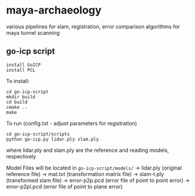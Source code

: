 # maya-archaeology
various pipelines for slam, registration, error comparison algorithms for maya tunnel scanning

## go-icp script
	install GoICP
	install PCL
	
To install:
```
cd go-icp-script
mkdir build
cd build
cmake ..
make
```

To run (config.txt - adjust parameters for registration)
```
cd go-icp-script/scripts
python go-icp.py lidar.ply slam.ply
```
where lidar.ply and slam.ply are the reference and reading models, respectively

Model Files will be located in 
```go-icp-script/models/```
	-> lidar.ply (original reference file)
	-> mat.txt (transformation matrix file)
	-> slam-t.ply (transformed slam file)
	-> error-p2p.pcd (error file of point to point error)
	-> error-p2pl.pcd (error file of point to plane error)

